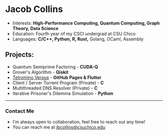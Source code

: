 # Jacob Collins
- Interests: **High-Performance Computing, Quantum Computing, Graph Theory, Data Science**
- Education: Fourth year of my CSCI undergrad at CSU Chico
- Languages: **C/C++, Python, R, Rust,** Golang, OCaml, Assembly
## Projects:
   - Quantum Semiprime Factoring - **CUDA-Q**
   - Grover's Algorithm - **Qiskit**
   - [Tetromino Versus](https://collinsjacob127.github.io/Tetromino-Versus/#/) - **GitHub Pages & Flutter**
   - Client / Server Torrent Program (Private) - **C**
   - Multithreaded DNS Resolver (Private) - **C**
   - Iterative Prisoner's Dilemma Simulation - **Python**

---
### Contact Me
-  I'm always open to collaboration, feel free to reach out any time!
-  You can reach me at jbcollins@csuchico.edu

